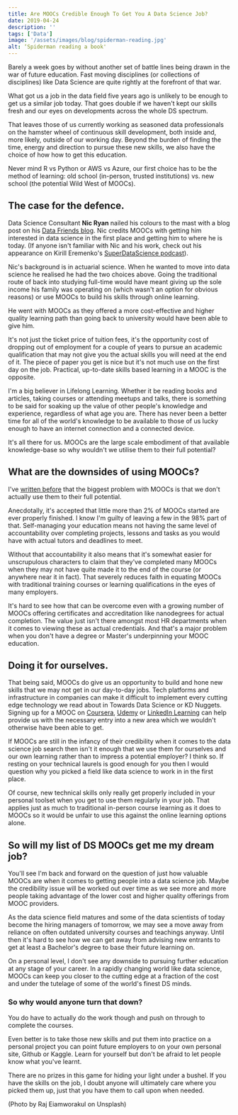 ```yaml
---
title: Are MOOCs Credible Enough To Get You A Data Science Job?
date: 2019-04-24
description: ''
tags: ['Data']
image: '/assets/images/blog/spiderman-reading.jpg'
alt: ‘Spiderman reading a book'
---
```

Barely a week goes by without another set of battle lines being drawn in the war of future education. Fast moving disciplines (or collections of disciplines) like Data Science are quite rightly at the forefront of that war.

What got us a job in the data field five years ago is unlikely to be enough to get us a similar job today. That goes double if we haven't kept our skills fresh and our eyes on developments across the whole DS spectrum.

That leaves those of us currently working as seasoned data professionals on the hamster wheel of continuous skill development, both inside and, more likely, outside of our working day. Beyond the burden of finding the time, energy and direction to pursue these new skills, we also have the choice of how how to get this education.

Never mind R vs Python or AWS vs Azure, our first choice has to be the method of learning: old school (in-person, trusted institutions) vs. new school (the potential Wild West of MOOCs).

## The case for the defence.

Data Science Consultant **Nic Ryan** nailed his colours to the mast with a blog post on his [Data Friends blog](https://www.datafriends.rocks/single-post/MOOCs-are-an-amazing-resource). Nic credits MOOCs with getting him interested in data science in the first place and getting him to where he is today. (If anyone isn't familiar with Nic and his work, check out his appearance on Kirill Eremenko's [SuperDataScience podcast](https://www.superdatascience.com/podcast/living-the-dream-with-data-science)).

Nic's background is in actuarial science. When he wanted to move into data science he realised he had the two choices above. Going the traditional route of back into studying full-time would have meant giving up the sole income his family was operating on (which wasn't an option for obvious reasons) or use MOOCs to build his skills through online learning.

He went with MOOCs as they offered a more cost-effective and higher quality learning path than going back to university would have been able to give him.

It's not just the ticket price of tuition fees, it's the opportunity cost of dropping out of employment for a couple of years to pursue an academic qualification that may not give you the actual skills you will need at the end of it. The piece of paper you get is nice but it's not much use on the first day on the job. Practical, up-to-date skills based learning in a MOOC is the opposite.

I'm a big believer in Lifelong Learning. Whether it be reading books and articles, taking courses or attending meetups and talks, there is something to be said for soaking up the value of other people's knowledge and experience, regardless of what age you are. There has never been a better time for all of the world's knowledge to be available to those of us lucky enough to have an internet connection and a connected device.

It's all there for us. MOOCs are the large scale embodiment of that available knowledge-base so why wouldn't we utilise them to their full potential?

## What are the downsides of using MOOCs?

I've [written before](/online-learning-data-science-broken/) that the biggest problem with MOOCs is that we don't actually use them to their full potential.

Anecdotally, it's accepted that little more than 2% of MOOCs started are ever properly finished. I know I'm guilty of leaving a few in the 98% part of that. Self-managing your education means not having the same level of accountability over completing projects, lessons and tasks as you would have with actual tutors and deadlines to meet.

Without that accountability it also means that it's somewhat easier for unscrupulous characters to claim that they've completed many MOOCs when they may not have quite made it to the end of the course (or anywhere near it in fact). That severely reduces faith in equating MOOCs with traditional training courses or learning qualifications in the eyes of many employers.

It's hard to see how that can be overcome even with a growing number of MOOCs offering certificates and accreditation like nanodegrees for actual completion. The value just isn't there amongst most HR departments when it comes to viewing these as actual credentials. And that's a major problem when you don't have a degree or Master's underpinning your MOOC education.

## Doing it for ourselves.

That being said, MOOCs do give us an opportunity to build and hone new skills that we may not get in our day-to-day jobs. Tech platforms and infrastructure in companies can make it difficult to implement every cutting edge technology we read about in Towards Data Science or KD Nuggets. Signing up for a MOOC on [Coursera](https://www.coursera.org/), [Udemy](https://www.udemy.com) or [LinkedIn Learning](https://www.linkedin.com/learning/) can help provide us with the necessary entry into a new area which we wouldn't otherwise have been able to get.

If MOOCs are still in the infancy of their credibility when it comes to the data science job search then isn't it enough that we use them for ourselves and our own learning rather than to impress a potential employer? I think so. If resting on your technical laurels is good enough for you then I would question why you picked a field like data science to work in in the first place.

Of course, new technical skills only really get properly included in your personal toolset when you get to use them regularly in your job. That applies just as much to traditional in-person course learning as it does to MOOCs so it would be unfair to use this against the online learning options alone.

## So will my list of DS MOOCs get me my dream job?

You'll see I'm back and forward on the question of just how valuable MOOCs are when it comes to getting people into a data science job. Maybe the credibility issue will be worked out over time as we see more and more people taking advantage of the lower cost and higher quality offerings from MOOC providers.

As the data science field matures and some of the data scientists of today become the hiring managers of tomorrow, we may see a move away from reliance on often outdated university courses and teachings anyway. Until then it's hard to see how we can get away from advising new entrants to get at least a Bachelor's degree to base their future learning on.

On a personal level, I don't see any downside to pursuing further education at any stage of your career. In a rapidly changing world like data science, MOOCs can keep you closer to the cutting edge at a fraction of the cost and under the tutelage of some of the world's finest DS minds.

### So why would anyone turn that down?

You do have to actually do the work though and push on through to complete the courses.

Even better is to take those new skills and put them into practice on a personal project you can point future employers to on your own personal site, Github or Kaggle. Learn for yourself but don't be afraid to let people know what you've learnt.

There are no prizes in this game for hiding your light under a bushel. If you have the skills on the job, I doubt anyone will ultimately care where you picked them up, just that you have them to call upon when needed.

(Photo by Raj Eiamworakul on Unsplash)